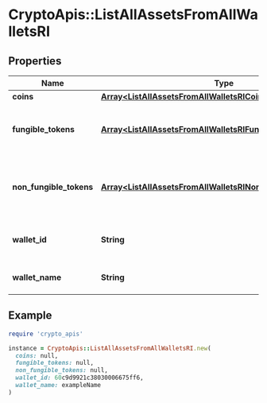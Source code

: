 # CryptoApis::ListAllAssetsFromAllWalletsRI

## Properties

| Name | Type | Description | Notes |
| ---- | ---- | ----------- | ----- |
| **coins** | [**Array&lt;ListAllAssetsFromAllWalletsRICoinsInner&gt;**](ListAllAssetsFromAllWalletsRICoinsInner.md) |  |  |
| **fungible_tokens** | [**Array&lt;ListAllAssetsFromAllWalletsRIFungibleTokensInner&gt;**](ListAllAssetsFromAllWalletsRIFungibleTokensInner.md) | Represents fungible tokens&#39;es detailed information |  |
| **non_fungible_tokens** | [**Array&lt;ListAllAssetsFromAllWalletsRINonFungibleTokensInner&gt;**](ListAllAssetsFromAllWalletsRINonFungibleTokensInner.md) | Represents non-fungible tokens&#39;es detailed information. |  |
| **wallet_id** | **String** | Defines the unique ID of the Wallet. |  |
| **wallet_name** | **String** | Represents the name of the wallet. |  |

## Example

```ruby
require 'crypto_apis'

instance = CryptoApis::ListAllAssetsFromAllWalletsRI.new(
  coins: null,
  fungible_tokens: null,
  non_fungible_tokens: null,
  wallet_id: 60c9d9921c38030006675ff6,
  wallet_name: exampleName
)
```


